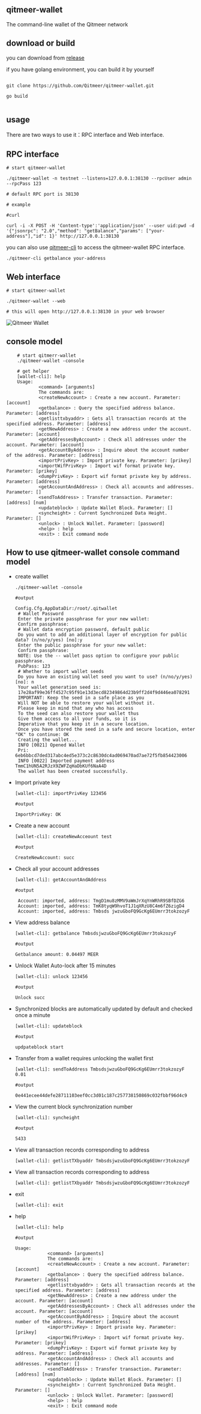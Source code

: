 ## qitmeer-wallet
The command-line wallet of the Qitmeer network


## download or build

you can download from [release](https://github.com/Qitmeer/qitmeer-wallet/releases)

if you have golang environment, you can build it by yourself

```

git clone https://github.com/Qitmeer/qitmeer-wallet.git

go build


```

## usage

There are two ways to use it：RPC interface and Web interface.


## RPC interface

```
# start qitmeer-wallet

./qitmeer-wallet -n testnet --listens=127.0.0.1:38130 --rpcUser admin --rpcPass 123

# default RPC port is 38130

# example

#curl

curl -i -X POST -H 'Content-type':'application/json' --user uid:pwd -d '{"jsonrpc": "2.0","method": "getBalance","params": ["your-address"],"id": 1}' http://127.0.0.1:38130

```

you can also use [qitmeer-cli](https://github.com/Qitmeer/qitmeer-cli) to access the qitmeer-wallet RPC interface.

```
./qitmeer-cli getbalance your-address
```

## Web interface

```
# start qitmeer-wallet

./qitmeer-wallet --web

# this will open http://127.0.0.1:38130 in your web browser

```

![Qitmeer Wallet](assets/wallet-info.png)

## console model
```
    # start qitmerr-wallet 
    ./qitmeer-wallet -console
    
    # get helper
    [wallet-cli]: help
    Usage:
            <command> [arguments]
            The commands are:
            <createNewAccount> : Create a new account. Parameter: [account]
            <getbalance> : Query the specified address balance. Parameter: [address]
            <getlisttxbyaddr> : Gets all transaction records at the specified address. Parameter: [address]
            <getNewAddress> : Create a new address under the account. Parameter: [account]
            <getAddressesByAccount> : Check all addresses under the account. Parameter: [account]
            <getAccountByAddress> : Inquire about the account number of the address. Parameter: [address]
            <importPrivKey> : Import private key. Parameter: [prikey]
            <importWifPrivKey> : Import wif format private key. Parameter: [prikey]
            <dumpPrivKey> : Export wif format private key by address. Parameter: [address]
            <getAccountAndAddress> : Check all accounts and addresses. Parameter: []
            <sendToAddress> : Transfer transaction. Parameter: [address] [num]
            <updateblock> : Update Wallet Block. Parameter: []
            <syncheight> : Current Synchronized Data Height. Parameter: []
            <unlock> : Unlock Wallet. Parameter: [password]
            <help> : help
            <exit> : Exit command mode

```


## How to use qitmeer-wallet console command model

- create walllet

    `
        ./qitmeer-wallet -console
    `
    
    `#output`
    
    ```
    Config.Cfg.AppDataDir:/root/.qitwallet
     # Wallet Password
     Enter the private passphrase for your new wallet:
     Confirm passphrase:
     # Wallet data encryption password, default public
     Do you want to add an additional layer of encryption for public data? (n/no/y/yes) [no]:y
     Enter the public passphrase for your new wallet:
     Confirm passphrase:
     NOTE: Use the -- wallet pass option to configure your public passphrase.
     PubPass: 123
     # Whether to import wallet seeds
     Do you have an existing wallet seed you want to use? (n/no/y/yes) [no]: n
     Your wallet generation seed is:
     17e28af99e36ff4527c95f91e13d3ecd82349864d23b9ff2d4f9d446ea078291
     IMPORTANT: Keep the seed in a safe place as you
     Will NOT be able to restore your wallet without it.
     Please keep in mind that any who has access
     To the seed can also restore your wallet thus
     Give them access to all your funds, so it is
     Imperative that you keep it in a secure location.
     Once you have stored the seed in a safe and secure location, enter "OK" to continue: OK
     Creating the wallet...
     INFO [0021] Opened Wallet
     Pri: 6eb6bbcd7ded317abc4ed5e373c2c8630dc4ad069470ad7ae72f5fb854423006
     INFO [0022] Imported payment address TmmC1hUN5A2RJzX9ZWFZqHaDbKUf6NaA4D
     The wallet has been created successfully.
     ```
    
    
- Import private key

    `[wallet-cli]: importPrivKey 123456 `
    
    `#output`
    
    `ImportPrivKey: OK`
    
- Create a new account
    
    `[wallet-cli]: createNewAcceount test`
    
    `#output`
    
    `CreateNewAccount: succ`

- Check all your account addresses
  
  `[wallet-cli]: getAccountAndAddress`
  
  `#output`
  
  ```
   Account: imported, address: TmgD1mu8zMMV9aWmJrXqYnWRhR9SBfDZG6
   Account: imported, address: TmK8tyqW9hvoT1J1qXRzU8C4m6fZ6zigD4
   Account: imported, address: Tmbsds jwzuGboFQ9GcKg6EUmrr3tokzozyF
   ```

- View address balance

    `[wallet-cli]: getbalance TmbsdsjwzuGboFQ9GcKg6EUmrr3tokzozyF`
    
    `#output`
    
    `Getbalance amount: 0.04497 MEER`
    
- Unlock Wallet Auto-lock after 15 minutes
    
    `[wallet-cli]: unlock 123456`
    
    `#output`
    
    `Unlock succ`
    
- Synchronized blocks are automatically updated by default and checked once a minute

    `[wallet-cli]: updateblock`
    
    `#output`
    
    `updpateblock start`
    
- Transfer from a wallet requires unlocking the wallet first

    `[wallet-cli]: sendToAddress TmbsdsjwzuGboFQ9GcKg6EUmrr3tokzozyF 0.01`
    
    `#output`
    
    `0e441ecee44defe28711103eef0cc3d01c187c257738150869c032fbbf96d4c9`
    
- View the current block synchronization number

    `[wallet-cli]: syncheight`
    
    `#output`
    
    `5433`
    

- View all transaction records corresponding to address

    `[wallet-cli]: getlistTXbyaddr TmbsdsjwzuGboFQ9GcKg6EUmrr3tokzozyF`
  
- View all transaction records corresponding to address

    `[wallet-cli]: getlistTXbyaddr TmbsdsjwzuGboFQ9GcKg6EUmrr3tokzozyF`
    

  
- exit

    `[wallet-cli]: exit`
    
- help 

    `[wallet-cli]: help`
    
    `#output`
    
    ```
    Usage:
                <command> [arguments]
                The commands are:
                <createNewAccount> : Create a new account. Parameter: [account]
                <getbalance> : Query the specified address balance. Parameter: [address]
                <getlisttxbyaddr> : Gets all transaction records at the specified address. Parameter: [address]
                <getNewAddress> : Create a new address under the account. Parameter: [account]
                <getAddressesByAccount> : Check all addresses under the account. Parameter: [account]
                <getAccountByAddress> : Inquire about the account number of the address. Parameter: [address]
                <importPrivKey> : Import private key. Parameter: [prikey]
                <importWifPrivKey> : Import wif format private key. Parameter: [prikey]
                <dumpPrivKey> : Export wif format private key by address. Parameter: [address]
                <getAccountAndAddress> : Check all accounts and addresses. Parameter: []
                <sendToAddress> : Transfer transaction. Parameter: [address] [num]
                <updateblock> : Update Wallet Block. Parameter: []
                <syncheight> : Current Synchronized Data Height. Parameter: []
                <unlock> : Unlock Wallet. Parameter: [password]
                <help> : help
                <exit> : Exit command mode
    ```